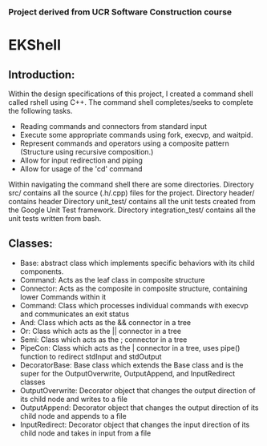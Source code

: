 ### Project derived from UCR Software Construction course

# EKShell
## Introduction:
Within the design specifications of this project, I created a command shell called rshell using C++.
The command shell completes/seeks to complete the following tasks. 
- Reading commands and connectors from standard input
- Execute some appropriate commands using fork, execvp, and waitpid.
- Represent commands and operators using a composite pattern (Structure using recursive composition.)
- Allow for input redirection and piping
- Allow for usage of the 'cd' command

Within navigating the command shell there are some directories.
Directory src/ contains all the source (.h/.cpp) files for the project.
Directory header/ contains header
Directory unit_test/ contains all the unit tests created from the Google Unit Test framework.
Directory integration_test/ contains all the unit tests written from bash.

## Classes:
* Base: abstract class which implements specific behaviors with its child components.
* Command: Acts as the leaf class in composite structure
* Connector: Acts as the composite in composite structure, containing lower Commands within it
* Command: Class which processes individual commands with execvp and communicates an exit status
* And: Class which acts as the && connector in a tree
* Or: Class which acts as the || connector in a tree
* Semi: Class which acts as the ; connector in a tree
* PipeCon: Class which acts as the | connector in a tree, uses pipe() function to redirect stdInput and stdOutput
* DecoratorBase: Base class which extends the Base class and is the super for the OutputOverwrite, OutputAppend, and InputRedirect classes
* OutputOverwrite: Decorator object that changes the output direction of its child node and writes to a file 
* OutputAppend: Decorator object that changes the output direction of its child node and appends to a file
* InputRedirect: Decorator object that changes the input direction of its child node and takes in input from a file
